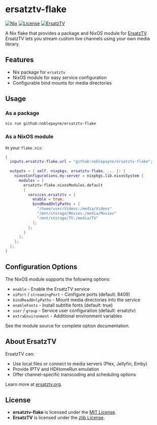 # ersatztv-flake

[![Nix](https://img.shields.io/badge/built_with-Nix-5277C3?logo=nixos&logoColor=white)](https://nixos.org)
[![License](https://img.shields.io/badge/license-MIT-green)](LICENSE)
[![ErsatzTV](https://img.shields.io/badge/upstream-ErsatzTV-orange)](https://ersatztv.org)

A Nix flake that provides a package and NixOS module for [ErsatzTV](https://ersatztv.org). ErsatzTV lets you stream custom live channels using your own media library.

## Features

* Nix package for `ersatztv`
* NixOS module for easy service configuration
* Configurable bind mounts for media directories

## Usage

### As a package

```bash
nix run github:noblepayne/ersatztv-flake
```

### As a NixOS module

In your `flake.nix`:

```nix
{
  inputs.ersatztv-flake.url = "github:noblepayne/ersatztv-flake";
  
  outputs = { self, nixpkgs, ersatztv-flake, ... }: {
    nixosConfigurations.my-server = nixpkgs.lib.nixosSystem {
      modules = [
        ersatztv-flake.nixosModules.default
        {
          services.ersatztv = {
            enable = true;
            bindReadOnlyPaths = [
              "/home/user/Videos:/media/Videos"
              "/mnt/storage/Movies:/media/Movies"
              "/mnt/storage/TV:/media/TV"
            ];
          };
        }
      ];
    };
  };
}
```

## Configuration Options

The NixOS module supports the following options:

* `enable` - Enable the ErsatzTV service
* `uiPort` / `streamingPort` - Configure ports (default: 8409)
* `bindReadOnlyPaths` - Mount media directories into the service
* `enableFonts` - Install subtitle fonts (default: true)
* `user` / `group` - Service user configuration (default: ersatztv)
* `extraEnvironment` - Additional environment variables

See the module source for complete option documentation.

## About ErsatzTV

ErsatzTV can:

* Use local files or connect to media servers (Plex, Jellyfin, Emby)
* Provide IPTV and HDHomeRun emulation
* Offer channel-specific transcoding and scheduling options

Learn more at [ersatztv.org](https://ersatztv.org).

## License

* **ersatztv-flake** is licensed under the [MIT License](LICENSE).
* **ErsatzTV** is licensed under the [zlib License](https://github.com/ErsatzTV/ErsatzTV/blob/main/LICENSE).
